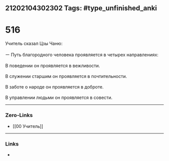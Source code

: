 21202104302302
Tags: #type_unfinished_anki 
---
# 516

Учитель сказал Цзы Чаню: <br><br> ー Путь благородного человека проявляется в четырех направлениях:<br> <br>  В поведении он проявляется в вежливости. <br><br>  В служении старшим он проявляется в почтительности. <br><br>  В заботе о народе он проявляется в доброте. <br><br>  В управлении людьми он проявляется в совести.

---
### Zero-Links
- [[00 Учитель]]
---
### Links
-